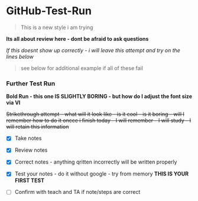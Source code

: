 # GitHub-Test-Run

> This is a new style i am trying

**Its all about review here - dont be afraid to ask questions**

*If this doesnt show up correctly - i will leave this attempt and try on the lines below*
> see below for additional example if all of these fail


### Further Test Run
**Bold Run - this one IS SLIGHTLY BORING - but how do I adjust the font size via VI**

~~Strikethrough attempt - what will it look like - is it cool - is it boring - will I remember how to do it oncce i finish today - I will remember - I will study - I will retain this information~~

- [X] Take notes
- [x] Review notes
- [x] Correct notes - anything qritten incorrectly will be written properly
- [x] Test your notes - do it without google - try from memory **THIS IS YOUR FIRST TEST** 
- [ ] Confirm with teach and TA if note/steps are correct

